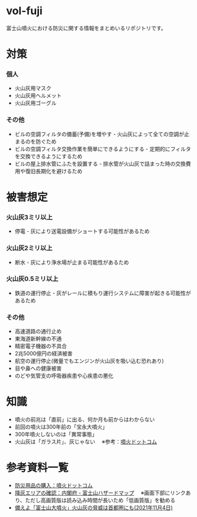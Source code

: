 # vol-fuji
富士山噴火における防災に関する情報をまとめいるリポジトリです。

# 対策
### 個人
- 火山灰用マスク
- 火山灰用ヘルメット
- 火山灰用ゴーグル
### その他
- ビルの空調フィルタの備蓄(予備)を増やす - 火山灰によって全ての空調が止まるのを防ぐため
- ビルの空調フィルタ交換作業を簡単にできるようにする - 定期的にフィルタを交換できるようにするため
- ビルの屋上排水管にふたを設置する - 排水管が火山灰で詰まった時の交換費用や復旧長期化を避けるため


# 被害想定
### 火山灰3ミリ以上
- 停電 - 灰により送電設備がショートする可能性があるため
### 火山灰2ミリ以上
- 断水 - 灰により浄水場が止まる可能性があるため
### 火山灰0.5ミリ以上
- 鉄道の運行停止 - 灰がレールに積もり運行システムに障害が起きる可能性があるため
### その他
- 高速道路の通行止め
- 東海道新幹線の不通
- 精密電子機器の不具合
- 2兆5000億円の経済被害
- 航空の運行停止(微量でもエンジンが火山灰を吸い込む恐れあり)
- 目や鼻への健康被害
- のどや気管支の呼吸器疾患や心疾患の悪化


# 知識
- 噴火の前兆は「直前」に出る、何か月も前からはわからない
- 前回の噴火は300年前の「宝永大噴火」
- 300年噴火しないのは「異常事態」
- 火山灰は「ガラス片」、灰じゃない
　※参考：[噴火ドットコム](https://hun-ka.com/high-grade_mask/)


# 参考資料一覧
- [防災用品の購入：噴火ドットコム](http://hun-ka.com/)
- [降灰エリアの確認：内閣府 - 富士山ハザードマップ](http://www.bousai.go.jp/kazan/fujisan-kyougikai/fuji_map/)
　※画面下部にリンクあり、ただし高画質版は読み込み時間が長いため「低画質版」を勧める
- [備えよ「富士山大噴火」火山灰の脅威は首都圏にも(2021年11月4日)](https://www.youtube.com/watch?v=4ZPyy8d9fVE&t=467s)
